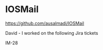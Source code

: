 # IOSMail

https://github.com/ausalmadi/IOSMail

David -  I worked on the following Jira tickets

IM-28
